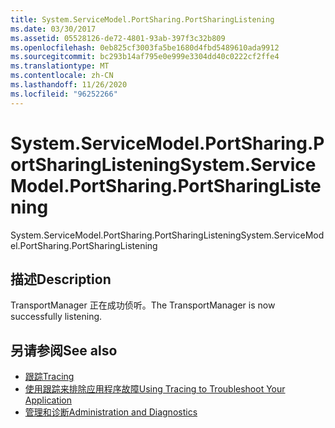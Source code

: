 ```yaml
---
title: System.ServiceModel.PortSharing.PortSharingListening
ms.date: 03/30/2017
ms.assetid: 05528126-de72-4801-93ab-397f3c32b809
ms.openlocfilehash: 0eb825cf3003fa5be1680d4fbd5489610ada9912
ms.sourcegitcommit: bc293b14af795e0e999e3304dd40c0222cf2ffe4
ms.translationtype: MT
ms.contentlocale: zh-CN
ms.lasthandoff: 11/26/2020
ms.locfileid: "96252266"
---
```

# <a name="systemservicemodelportsharingportsharinglistening"></a><span data-ttu-id="b6695-102">System.ServiceModel.PortSharing.PortSharingListening</span><span class="sxs-lookup"><span data-stu-id="b6695-102">System.ServiceModel.PortSharing.PortSharingListening</span></span>

<span data-ttu-id="b6695-103">System.ServiceModel.PortSharing.PortSharingListening</span><span class="sxs-lookup"><span data-stu-id="b6695-103">System.ServiceModel.PortSharing.PortSharingListening</span></span>  
  
## <a name="description"></a><span data-ttu-id="b6695-104">描述</span><span class="sxs-lookup"><span data-stu-id="b6695-104">Description</span></span>  

 <span data-ttu-id="b6695-105">TransportManager 正在成功侦听。</span><span class="sxs-lookup"><span data-stu-id="b6695-105">The TransportManager is now successfully listening.</span></span>  
  
## <a name="see-also"></a><span data-ttu-id="b6695-106">另请参阅</span><span class="sxs-lookup"><span data-stu-id="b6695-106">See also</span></span>

- [<span data-ttu-id="b6695-107">跟踪</span><span class="sxs-lookup"><span data-stu-id="b6695-107">Tracing</span></span>](index.md)
- [<span data-ttu-id="b6695-108">使用跟踪来排除应用程序故障</span><span class="sxs-lookup"><span data-stu-id="b6695-108">Using Tracing to Troubleshoot Your Application</span></span>](using-tracing-to-troubleshoot-your-application.md)
- [<span data-ttu-id="b6695-109">管理和诊断</span><span class="sxs-lookup"><span data-stu-id="b6695-109">Administration and Diagnostics</span></span>](../index.md)
